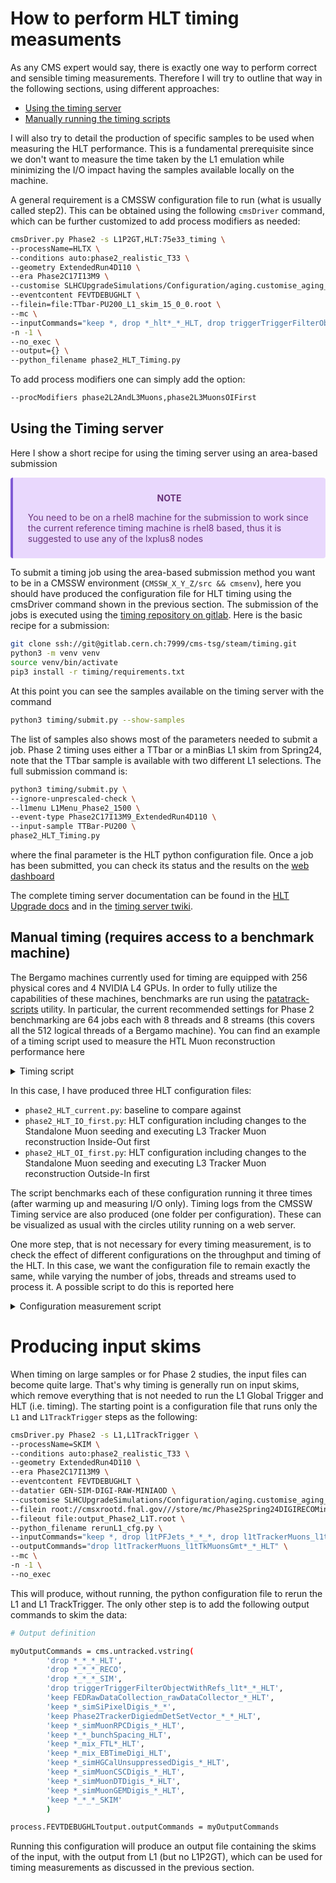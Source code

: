 # How to perform HLT timing measuments
As any CMS expert would say, there is exactly one way to perform correct and sensible timing measurements. Therefore I will try to outline that way in the following sections, using different approaches:
- [Using the timing server](#using-the-timing-server) 
- [Manually running the timing scripts](#manual-timing-requires-access-to-a-benchmark-machine)

I will also try to detail the production of specific samples to be used when measuring the HLT performance. This is a fundamental prerequisite since we don't want to measure the time taken by the L1 emulation while minimizing the I/O impact having the samples available locally on the machine. 

A general requirement is a CMSSW configuration file to run (what is usually called step2). This can be obtained using the following `cmsDriver` command, which can be further customized to add process modifiers as needed:
```bash
cmsDriver.py Phase2 -s L1P2GT,HLT:75e33_timing \
--processName=HLTX \
--conditions auto:phase2_realistic_T33 \
--geometry ExtendedRun4D110 \
--era Phase2C17I13M9 \
--customise SLHCUpgradeSimulations/Configuration/aging.customise_aging_1000 \
--eventcontent FEVTDEBUGHLT \
--filein=file:TTbar-PU200_L1_skim_15_0_0.root \
--mc \
--inputCommands="keep *, drop *_hlt*_*_HLT, drop triggerTriggerFilterObjectWithRefs_l1t*_*_HLT" \
-n -1 \
--no_exec \
--output={} \
--python_filename phase2_HLT_Timing.py
```
To add process modifiers one can simply add the option:
```bash
--procModifiers phase2L2AndL3Muons,phase2L3MuonsOIFirst
```

## Using the Timing server
Here I show a short recipe for using the timing server using an area-based submission 
<div class="warning" style='background-color:#E9D8FD; color: #69337A; border-left: solid #805AD5 4px; border-radius: 4px; padding:0.7em;'>
<span>
<p style='margin-top:1em; text-align:center'>
<b>NOTE</b></p>
<p style='margin-left:1em;'>
You need to be on a rhel8 machine for the submission to work since the current reference timing machine is rhel8 based, thus it is suggested to use any of the lxplus8 nodes
</span>
</div>

To submit a timing job using the area-based submission method you want to be in a CMSSW environment (`CMSSW_X_Y_Z/src && cmsenv`), here you should have produced the configuration file for HLT timing using the cmsDriver command shown in the previous section. The submission of the jobs is executed using the [timing repository on gitlab](https://gitlab.cern.ch/cms-tsg/steam/timing). Here is the basic recipe for a submission:
```bash
git clone ssh://git@gitlab.cern.ch:7999/cms-tsg/steam/timing.git
python3 -m venv venv
source venv/bin/activate
pip3 install -r timing/requirements.txt
```
At this point you can see the samples available on the timing server with the command
```bash
python3 timing/submit.py --show-samples
```
The list of samples also shows most of the parameters needed to submit a job. Phase 2 timing uses either a TTbar or a minBias L1 skim from Spring24, note that the TTbar sample is available with two different L1 selections. The full submission command is:
```bash
python3 timing/submit.py \
--ignore-unprescaled-check \
--l1menu L1Menu_Phase2_1500 \
--event-type Phase2C17I13M9_ExtendedRun4D110 \
--input-sample TTBar-PU200 \
phase2_HLT_Timing.py 
```
where the final parameter is the HLT python configuration file.
Once a job has been submitted, you can check its status and the results on the [web dashboard](https://cmshlttiming.app.cern.ch/)

The complete timing server documentation can be found in the [HLT Upgrade docs](https://cmshltupgrade.docs.cern.ch/RunningInstructions/#timing) and in the [timing server twiki](https://twiki.cern.ch/twiki/bin/viewauth/CMS/TriggerStudiesTiming).



## Manual timing (requires access to a benchmark machine)
The Bergamo machines currently used for timing are equipped with 256 physical cores and 4 NVIDIA L4 GPUs. In order to fully utilize the capabilities of these machines, benchmarks are run using the [patatrack-scripts](https://github.com/cms-patatrack/patatrack-scripts) utility. In particular, the current recommended settings for Phase 2 benchmarking are 64 jobs each with 8 threads and 8 streams (this covers all the 512 logical threads of a Bergamo machine). 
You can find an example of a timing script used to measure the HTL Muon reconstruction performance here

<details>
<summary> Timing script </summary>

```bash
#! /bin/bash

hlt_config_names=("current" "IO_first" "OI_first")

echo "Starting HLT benchmark for configurations ${hlt_config_names[@]}"

for config_name in "${hlt_config_names[@]}"; do
  echo "Configuration: $config_name"
  jobs=64
  threads=8
  streams=8
  events=1000
  logdir="logs.$config_name.${jobs}j.${threads}t.${streams}s"
  cfg="phase2_HLT_${config_name}.py"

  # Download patatrack-scripts, if they are not there already.
  if [ ! -d 'patatrack-scripts' ]; then
    echo "Cloning patatrack-scripts repository"
    git clone https://github.com/cms-patatrack/patatrack-scripts --depth 1
  fi

  if [ ! -d "${logdir}" ]; then
    echo "Creating directory for the logs at ${logdir}"
    mkdir -p ${logdir}
  fi

  patatrack-scripts/benchmark -j ${jobs} -t ${threads} -s ${streams} -e ${events} --run-io-benchmark \
    -k Phase2Timing_resources.json --event-skip 100 --event-resolution 25 --wait 30 \
    --logdir ${logdir} -- ${cfg} | tee ${logdir}/output.log
  mergeResourcesJson.py ${logdir}/step*/pid*/Phase2Timing_resources.json > Phase2Timing_resources.json

  script_dir=$(dirname -- "$0")
  if [ -f "$script_dir/augmentResources.py" ]; then
    echo "Running augmentResources.py"
    python3 $script_dir/augmentResources.py
  fi

  cp -p Phase2Timing_resources.json ${logdir}
  cp -p Phase2Timing_resources_abs.json ${logdir}
  cp -p ${cfg} ${logdir}

done

echo "All HLT configurations have been processed successfully."
```

</details>

In this case, I have produced three HLT configuration files:

- `phase2_HLT_current.py`: baseline to compare against
- `phase2_HLT_IO_first.py`: HLT configuration including changes to the Standalone Muon seeding and executing L3 Tracker Muon reconstruction Inside-Out first
- `phase2_HLT_OI_first.py`: HLT configuration including changes to the Standalone Muon seeding and executing L3 Tracker Muon reconstruction Outside-In first

The script benchmarks each of these configuration running it three times (after warming up and measuring I/O only). Timing logs from the CMSSW Timing service are also produced (one folder per configuration). These can be visualized as usual with the circles utility running on a web server.

One more step, that is not necessary for every timing measurement, is to check the effect of different configurations on the throughput and timing of the HLT. In this case, we want the configuration file to remain exactly the same, while varying the number of jobs, threads and streams used to process it. A possible script to do this is reported here

<details>
<summary> Configuration measurement script </summary>

```bash
#! /bin/bash

hlt_config_names=("baseline" "IO_first" "OI_first")

jobs_threads_streams_presets=(
  # Add presets here as needed following the "jobs,threads,streams" format
  "64,8,8"
  "32,16,16"
  "16,32,32"
  "16,32,24"
  "8,64,64"
)

echo "Starting HLT benchmark for configurations ${hlt_config_names[@]}"
echo "With jobs,threads,streams: ${jobs_threads_streams_presets[@]}"

for config_name in "${hlt_config_names[@]}"; do
  echo "Configuration: $config_name"

  cfg="${config_name}_config.py"

  for preset in "${jobs_threads_streams_presets[@]}"; do
          # Use IFS and read to parse the preset string
          # IFS=',' temporarily sets the Internal Field Separator to a comma
          # read -r jobs threads streams reads the comma-separated values into the variables
          # <<< "$preset" feeds the preset string into the read command
          IFS=',' read -r jobs threads streams <<< "$preset"

          echo "  Running with Preset: jobs=$jobs, threads=$threads, streams=$streams"
          events=1000
          logdir="logs.$config_name.${jobs}j.${threads}t.${streams}s"
          output_filename="${config_name}_${jobs}j_${threads}t_${streams}s.json"

          # Download patatrack-scripts, if they are not there already.
          if [ ! -d 'patatrack-scripts' ]; then
            echo "Cloning patatrack-scripts repository"
            git clone https://github.com/cms-patatrack/patatrack-scripts --depth 1
          fi

          if [ ! -d "${logdir}" ]; then
            echo "Creating directory for the logs at ${logdir}"
            mkdir -p ${logdir}
          fi

          patatrack-scripts/benchmark -j ${jobs} -t ${threads} -s ${streams} -e ${events} --run-io-benchmark \
          -k Phase2Timing_resources.json --event-skip 100 --event-resolution 25 --wait 30 \
          --logdir ${logdir} -- ${cfg} | tee ${logdir}/output.log
          mergeResourcesJson.py ${logdir}/step*/pid*/Phase2Timing_resources.json > ${output_filename}

          script_dir=$(dirname -- "$0")
          if [ -f "$script_dir/augmentResources.py" ]; then
            echo "Running augmentResources.py"
            python3 $script_dir/augmentResources.py
          fi

          cp -p ${output_filename} ${logdir}
          cp -p ${cfg} ${logdir}

  done # End of inner loop (presets)

done # End of outer loop (configurations)

echo "All HLT configurations have been processed successfully."
```

</details>

# Producing input skims
When timing on large samples or for Phase 2 studies, the input files can become quite large. That's why timing is generally run on input skims, which remove everything that is not needed to run the L1 Global Trigger and HLT (i.e. timing). 
The starting point is a configuration file that runs only the `L1` and `L1TrackTrigger` steps as the following:
```bash
cmsDriver.py Phase2 -s L1,L1TrackTrigger \
--processName=SKIM \
--conditions auto:phase2_realistic_T33 \
--geometry ExtendedRun4D110 \
--era Phase2C17I13M9 \
--eventcontent FEVTDEBUGHLT \
--datatier GEN-SIM-DIGI-RAW-MINIAOD \
--customise SLHCUpgradeSimulations/Configuration/aging.customise_aging_1000,Configuration/DataProcessing/Utils.addMonitoring,L1Trigger/Configuration/customisePhase2FEVTDEBUGHLT.customisePhase2FEVTDEBUGHLT,L1Trigger/Configuration/customisePhase2TTOn110.customisePhase2TTOn110 \
--filein root://cmsxrootd.fnal.gov///store/mc/Phase2Spring24DIGIRECOMiniAOD/TT_TuneCP5_14TeV-powheg-pythia8/GEN-SIM-DIGI-RAW-MINIAOD/PU200_AllTP_140X_mcRun4_realistic_v4-v1/2560000/11d1f6f0-5f03-421e-90c7-b5815197fc85.root \
--fileout file:output_Phase2_L1T.root \
--python_filename rerunL1_cfg.py \
--inputCommands="keep *, drop l1tPFJets_*_*_*, drop l1tTrackerMuons_l1tTkMuonsGmt*_*_HLT" \
--outputCommands="drop l1tTrackerMuons_l1tTkMuonsGmt*_*_HLT" \
--mc \
-n -1 \
--no_exec
```
This will produce, without running, the python configuration file to rerun the L1 and L1 TrackTrigger. The only other step is to add the following output commands to skim the data:
```bash
# Output definition

myOutputCommands = cms.untracked.vstring(
        'drop *_*_*_HLT',
        'drop *_*_*_RECO',
        'drop *_*_*_SIM',
        'drop triggerTriggerFilterObjectWithRefs_l1t*_*_HLT',
        'keep FEDRawDataCollection_rawDataCollector_*_HLT',
        'keep *_simSiPixelDigis_*_*',
        'keep Phase2TrackerDigiedmDetSetVector_*_*_HLT',
        'keep *_simMuonRPCDigis_*_HLT',
        'keep *_*_bunchSpacing_HLT',
        'keep *_mix_FTL*_HLT',
        'keep *_mix_EBTimeDigi_HLT',
        'keep *_simHGCalUnsuppressedDigis_*_HLT',
        'keep *_simMuonCSCDigis_*_HLT',
        'keep *_simMuonDTDigis_*_HLT',
        'keep *_simMuonGEMDigis_*_HLT',
        'keep *_*_*_SKIM'
        )

process.FEVTDEBUGHLToutput.outputCommands = myOutputCommands
```

Running this configuration will produce an output file containing the skims of the input, with the output from L1 (but no L1P2GT), which can be used for timing measurements as discussed in the previous section.

